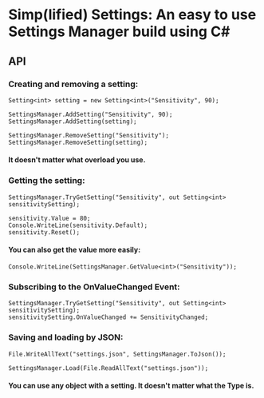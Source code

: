 # Simp(lified) Settings: An easy to use Settings Manager build using C#

## API
### Creating and removing a setting:
```
Setting<int> setting = new Setting<int>("Sensitivity", 90);

SettingsManager.AddSetting("Sensitivity", 90);
SettingsManager.AddSetting(setting);

SettingsManager.RemoveSetting("Sensitivity");
SettingsManager.RemoveSetting(setting);
```
#### It doesn't matter what overload you use.

### Getting the setting:
```
SettingsManager.TryGetSetting("Sensitivity", out Setting<int> sensitivitySetting);

sensitivity.Value = 80;
Console.WriteLine(sensitivity.Default);
sensitivity.Reset();
```

#### You can also get the value more easily:
```
Console.WriteLine(SettingsManager.GetValue<int>("Sensitivity"));
```

### Subscribing to the OnValueChanged Event:
```
SettingsManager.TryGetSetting("Sensitivity", out Setting<int> sensitivitySetting);
sensitivitySetting.OnValueChanged += SensitivityChanged;
```

### Saving and loading by JSON:
```
File.WriteAllText("settings.json", SettingsManager.ToJson());

SettingsManager.Load(File.ReadAllText("settings.json"));
```

#### You can use any object with a setting. It doesn't matter what the Type is.
